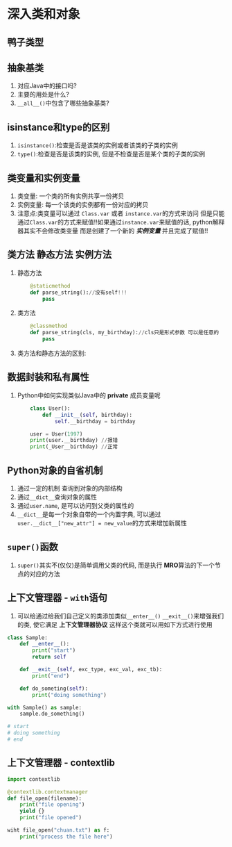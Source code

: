 # 深入类和对象


## 鸭子类型


## 抽象基类
1. 对应Java中的接口吗?
2. 主要的用处是什么?
3. `__all__()`中包含了哪些抽象基类?


## isinstance和type的区别
1. `isinstance()`:检查是否是该类的实例或者该类的子类的实例
2. `type()`:检查是否是该类的实例, 但是不检查是否是某个类的子类的实例


## 类变量和实例变量
1. 类变量: 一个类的所有实例共享一份拷贝
2. 实例变量: 每一个该类的实例都有一份对应的拷贝
3. 注意点:类变量可以通过 `Class.var` 或者 `instance.var`的方式来访问 但是只能通过`Class.var`的方式来赋值!!如果通过`instance.var`来赋值的话, python解释器其实不会修改类变量 而是创建了一个新的 ***实例变量*** 并且完成了赋值!!


## 类方法 静态方法 实例方法
1. 静态方法
    ```python
        @staticmethod
        def parse_string()://没有self!!!
            pass
    ```
2. 类方法
    ```python
        @classmethod
        def parse_string(cls, my_birthday)://cls只是形式参数 可以是任意的
            pass
    ```
3. 类方法和静态方法的区别:


## 数据封装和私有属性
1. Python中如何实现类似Java中的 **private** 成员变量呢
    ```python
        class User():
            def __init__(self, birthday):
                self.__birthday = birthday

        user = User(1997)
        print(user.__birthday) //报错
        print(_User__birthday) //正常
    ```


## Python对象的自省机制
1. 通过一定的机制 查询到对象的内部结构
2. 通过`__dict__`查询对象的属性
3. 通过`user.name`, 是可以访问到父类的属性的
4. `__dict__`是每一个对象自带的一个内置字典, 可以通过`user.__dict__["new_attr"] = new_value`的方式来增加新属性

## `super()`函数
1. `super()`其实不(仅仅)是简单调用父类的代码, 而是执行 **MRO**算法的下一个节点的对应的方法


## 上下文管理器 - `with`语句
1. 可以给通过给我们自己定义的类添加类似`__enter__()` `__exit__()`来增强我们的类, 使它满足 **上下文管理器协议** 这样这个类就可以用如下方式进行使用
```python
class Sample:
    def __enter__():
        print("start")
        return self

    def __exit__(self, exc_type, exc_val, exc_tb):
        print("end")

    def do_someting(self):
        print("doing something")

with Sample() as sample:
    sample.do_something()

# start
# doing something
# end 
```

## 上下文管理器 - contextlib
```python
import contextlib

@contextlib.contextmanager
def file_open(filename):
    print("file opening")
    yield {}
    print("file opened")

wiht file_open("chuan.txt") as f:
    print("process the file here")

    
```

